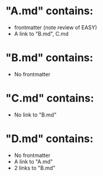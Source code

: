 # "A.md" contains:
- frontmatter (note review of EASY)
- A link to "B.md", C.md

# "B.md" contains:
- No frontmatter

# "C.md" contains:
- No link to "B.md"

# "D.md" contains:
- No frontmatter
- A link to "A.md"
- 2 links to "B.md"